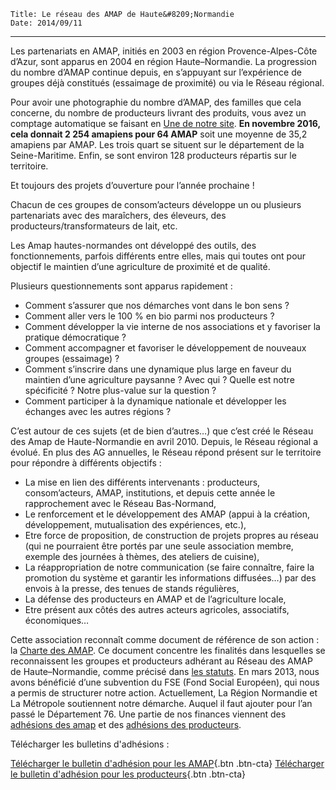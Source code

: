     Title: Le réseau des AMAP de Haute&#8209;Normandie
    Date: 2014/09/11
---

Les partenariats en AMAP, initiés en 2003 en région Provence-Alpes-Côte d’Azur, sont apparus en 2004 en région Haute–Normandie. La progression du nombre d’AMAP continue depuis, en s’appuyant sur l’expérience de groupes déjà constitués (essaimage de proximité) ou via le Réseau régional.

Pour avoir une photographie du nombre d’AMAP, des familles que cela concerne, du nombre de producteurs livrant des produits, vous avez un comptage automatique se faisant en [Une de notre site](). **En novembre 2016, cela donnait  2 254 amapiens pour 64 AMAP** soit une moyenne de 35,2 amapiens par AMAP. Les trois quart se situent sur le département de la Seine-Maritime.  Enfin, se sont environ 128 producteurs répartis sur le territoire.

Et toujours des projets d’ouverture pour l’année prochaine !

Chacun de ces groupes de consom’acteurs développe un ou plusieurs partenariats avec des maraîchers, des éleveurs, des producteurs/transformateurs de lait, etc.

Les Amap hautes-normandes ont développé des outils, des fonctionnements, parfois différents entre elles, mais qui toutes ont pour objectif le maintien d’une agriculture de proximité et de qualité.

Plusieurs questionnements sont apparus rapidement :

 - Comment s’assurer que nos démarches vont dans le bon sens ?
 - Comment aller vers le 100 % en bio parmi nos producteurs ?
 - Comment développer la vie interne de nos associations et y favoriser la pratique démocratique ?
 - Comment accompagner et favoriser le développement de nouveaux groupes (essaimage) ?
 - Comment s’inscrire dans une dynamique plus large en faveur du maintien d’une agriculture paysanne ? Avec qui ? Quelle est notre spécificité ? Notre plus-value sur la question ?
 - Comment participer à la dynamique nationale et développer les échanges avec les autres régions ?
 
C’est autour de ces sujets (et de bien d’autres…) que c’est créé le Réseau des Amap de Haute-Normandie en avril 2010.
Depuis, le Réseau régional a évolué. En plus des AG annuelles, le Réseau répond présent sur le territoire pour répondre à différents objectifs : 
 
 - La mise en lien des différents intervenants : producteurs, consom’acteurs, AMAP, institutions, et depuis cette année le rapprochement avec le Réseau Bas-Normand,
 - Le renforcement et le développement des AMAP (appui à la création, développement, mutualisation des expériences, etc.),
 - Etre force de proposition, de construction de projets propres au réseau (qui ne pourraient être portés par une seule association membre, exemple des journées à thèmes, des ateliers de cuisine),
 - La réappropriation de notre communication (se faire connaître, faire la promotion du système et garantir les informations diffusées…) par des envois à la presse, des tenues de stands régulières,
 - La défense des producteurs en AMAP et de l’agriculture locale, 
 - Etre présent aux côtés des autres acteurs agricoles, associatifs, économiques…

Cette association reconnaît comme document de référence de son action : la [Charte des AMAP](telechargements/charte-des-amap.pdf).
Ce document concentre les finalités dans lesquelles se reconnaissent les groupes et producteurs adhérant au Réseau des AMAP de Haute–Normandie, comme précisé dans [les statuts](statuts-de-lassociation). En mars 2013, nous avons bénéficié d’une subvention du FSE (Fond Social Européen), qui nous a permis de structurer notre action. Actuellement, La Région Normandie et La Métropole soutiennent notre démarche. Auquel il faut ajouter pour l’an passé le Département 76.
Une partie de nos finances viennent des [adhésions des amap](telechargements/bulletin-adhesion-amap-hn.pdf) et des [adhésions des producteurs](telechargements/bulletin-adhesion-producteur-amap-hn.pdf).

Télécharger les bulletins d'adhésions : 

[Télécharger le bulletin d'adhésion pour les AMAP](telechargements/bulletin-adhesion-amap-hn.pdf){.btn .btn-cta}
[Télécharger le bulletin d'adhésion pour les producteurs](telechargements/bulletin-adhesion-producteur-amap-hn.pdf){.btn .btn-cta}



 

